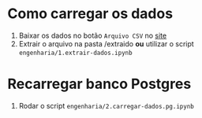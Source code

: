 # Como carregar os dados

1. Baixar os dados no botão `Arquivo CSV` no [site](https://covid.saude.gov.br)
2. Extrair o arquivo na pasta /extraido **ou** utilizar o script `engenharia/1.extrair-dados.ipynb`

# Recarregar banco Postgres

1. Rodar o script `engenharia/2.carregar-dados.pg.ipynb`